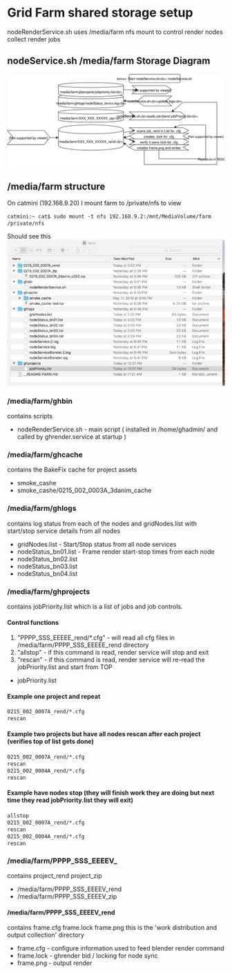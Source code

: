 # Grid Farm shared storage setup

nodeRenderService.sh uses /media/farm nfs mount to control render nodes collect render jobs

## nodeService.sh /media/farm Storage Diagram
![nodeServiceDiagram](ghOverviewDiagram-nodeServiceDiagram.svg)

## /media/farm structure
On catmini (192.168.9.20) I mount farm to /private/nfs to view
```
catmini:~ cat$ sudo mount -t nfs 192.168.9.2:/mnt/MediaVolume/farm /private/nfs
```
Should see this
![ghcluster-farm](ghcluster-farm.png)

### /media/farm/ghbin
contains scripts 
- nodeRenderService.sh - main script ( installed in /home/ghadmin/ and called by ghrender.service at startup )

### /media/farm/ghcache
contains the BakeFix cache for project assets

- smoke_cashe
- smoke_cashe/0215_002_0003A_3danim_cache

### /media/farm/ghlogs
contains log status from each of the nodes and gridNodes.list with start/stop service details from all nodes

- gridNodes.list - Start/Stop status from all node services
- nodeStatus_bn01.list - Frame render start-stop times from each node
- nodeStatus_bn02.list
- nodeStatus_bn03.list
- nodeStatus_bn04.list

### /media/farm/ghprojects
contains jobPriority.list which is a list of jobs and job controls.
#### Control functions
1. "PPPP_SSS_EEEEE_rend/*.cfg" - will read all cfg files in /media/farm/PPPP_SSS_EEEEE_rend directory
2. "allstop" - if this command is read, render service will stop and exit
3. "rescan" - if this command is read, render service will re-read the jobPriority.list and start from TOP

- jobPriority.list
#### Example one project and repeat
```
0215_002_0007A_rend/*.cfg
rescan
```
#### Example two projects but have all nodes rescan after each project (verifies top of list gets done)
```
0215_002_0007A_rend/*.cfg
rescan
0215_002_0004A_rend/*.cfg
rescan
```
#### Example have nodes stop (they will finish work they are doing but next time they read jobPriority.list they will exit)
```
allstop
0215_002_0007A_rend/*.cfg
rescan
0215_002_0004A_rend/*.cfg
rescan
```

### /media/farm/PPPP_SSS_EEEEV_
contains project_rend project_zip

- /media/farm/PPPP_SSS_EEEEV_rend
- /media/farm/PPPP_SSS_EEEEV_zip

#### /media/farm/PPPP_SSS_EEEEV_rend
contains frame.cfg frame.lock frame.png this is the 'work distribution and output collection' directory

- frame.cfg - configure information used to feed blender render command
- frame.lock - ghrender bid / locking for node sync
- frame.png - output render

